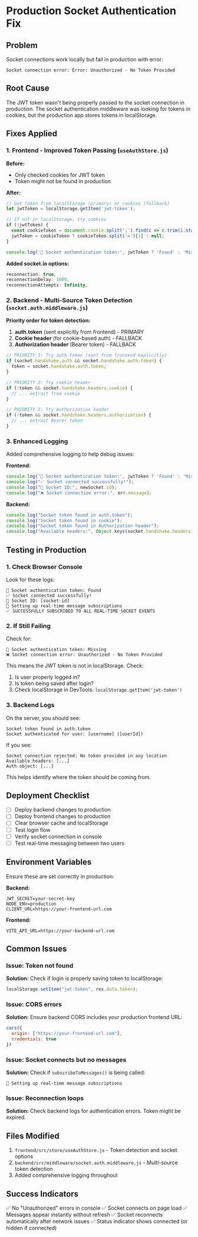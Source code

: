 # Production Socket Authentication Fix

## Problem
Socket connections work locally but fail in production with error:
```
Socket connection error: Error: Unauthorized - No Token Provided
```

## Root Cause
The JWT token wasn't being properly passed to the socket connection in production. The socket authentication middleware was looking for tokens in cookies, but the production app stores tokens in localStorage.

## Fixes Applied

### 1. Frontend - Improved Token Passing (`useAuthStore.js`)

**Before:**
- Only checked cookies for JWT token
- Token might not be found in production

**After:**
```javascript
// Get token from localStorage (primary) or cookies (fallback)
let jwtToken = localStorage.getItem('jwt-token');

// If not in localStorage, try cookies
if (!jwtToken) {
  const cookieToken = document.cookie.split(';').find(c => c.trim().startsWith('jwt='));
  jwtToken = cookieToken ? cookieToken.split('=')[1] : null;
}

console.log('🔐 Socket authentication token:', jwtToken ? 'Found' : 'Missing');
```

**Added socket.io options:**
```javascript
reconnection: true,
reconnectionDelay: 1000,
reconnectionAttempts: Infinity,
```

### 2. Backend - Multi-Source Token Detection (`socket.auth.middleware.js`)

**Priority order for token detection:**

1. **auth.token** (sent explicitly from frontend) - PRIMARY
2. **Cookie header** (for cookie-based auth) - FALLBACK
3. **Authorization header** (Bearer token) - FALLBACK

```javascript
// PRIORITY 1: Try auth.token (sent from frontend explicitly)
if (socket.handshake.auth && socket.handshake.auth.token) {
  token = socket.handshake.auth.token;
}

// PRIORITY 2: Try cookie header
if (!token && socket.handshake.headers.cookie) {
  // ... extract from cookie
}

// PRIORITY 3: Try Authorization header
if (!token && socket.handshake.headers.authorization) {
  // ... extract Bearer token
}
```

### 3. Enhanced Logging

Added comprehensive logging to help debug issues:

**Frontend:**
```javascript
console.log('🔐 Socket authentication token:', jwtToken ? 'Found' : 'Missing');
console.log("✅ Socket connected successfully!");
console.log("📡 Socket ID:", newSocket.id);
console.log("❌ Socket connection error:", err.message);
```

**Backend:**
```javascript
console.log("Socket token found in auth.token");
console.log("Socket token found in cookie");
console.log("Socket token found in Authorization header");
console.log("Available headers:", Object.keys(socket.handshake.headers));
```

## Testing in Production

### 1. Check Browser Console

Look for these logs:
```
🔐 Socket authentication token: Found
✅ Socket connected successfully!
📡 Socket ID: [socket-id]
🔔 Setting up real-time message subscriptions
✅ SUCCESSFULLY SUBSCRIBED TO ALL REAL-TIME SOCKET EVENTS
```

### 2. If Still Failing

Check for:
```
🔐 Socket authentication token: Missing
❌ Socket connection error: Unauthorized - No Token Provided
```

This means the JWT token is not in localStorage. Check:
1. Is user properly logged in?
2. Is token being saved after login?
3. Check localStorage in DevTools: `localStorage.getItem('jwt-token')`

### 3. Backend Logs

On the server, you should see:
```
Socket token found in auth.token
Socket authenticated for user: [username] ([userId])
```

If you see:
```
Socket connection rejected: No token provided in any location
Available headers: [...]
Auth object: [...]
```

This helps identify where the token should be coming from.

## Deployment Checklist

- [ ] Deploy backend changes to production
- [ ] Deploy frontend changes to production
- [ ] Clear browser cache and localStorage
- [ ] Test login flow
- [ ] Verify socket connection in console
- [ ] Test real-time messaging between two users

## Environment Variables

Ensure these are set correctly in production:

**Backend:**
```
JWT_SECRET=your-secret-key
NODE_ENV=production
CLIENT_URL=https://your-frontend-url.com
```

**Frontend:**
```
VITE_API_URL=https://your-backend-url.com
```

## Common Issues

### Issue: Token not found
**Solution:** Check if login is properly saving token to localStorage:
```javascript
localStorage.setItem("jwt-token", res.data.token);
```

### Issue: CORS errors
**Solution:** Ensure backend CORS includes your production frontend URL:
```javascript
cors({
  origin: ["https://your-frontend-url.com"],
  credentials: true
})
```

### Issue: Socket connects but no messages
**Solution:** Check if `subscribeToMessages()` is being called:
```
🔔 Setting up real-time message subscriptions
```

### Issue: Reconnection loops
**Solution:** Check backend logs for authentication errors. Token might be expired.

## Files Modified

1. `frontend/src/store/useAuthStore.js` - Token detection and socket options
2. `backend/src/middleware/socket.auth.middleware.js` - Multi-source token detection
3. Added comprehensive logging throughout

## Success Indicators

✅ No "Unauthorized" errors in console
✅ Socket connects on page load
✅ Messages appear instantly without refresh
✅ Socket reconnects automatically after network issues
✅ Status indicator shows connected (or hidden if connected)
